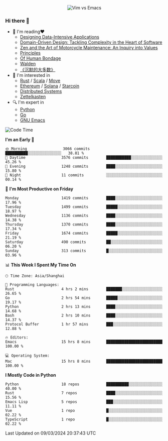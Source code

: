 <p align="center">
    <img src="https://gist.githubusercontent.com/coldnight/e696baffb094e71c96cb302118878eae/raw/40ea5053a6f66cc65f90f437e4173497da225958/banner.gif" alt="Vim vs Emacs" />
</p>

### Hi there 👋

- 📖 I'm reading❤️
    + [Designing Data-Intensive Applications](https://www.oreilly.com/library/view/designing-data-intensive-applications/9781491903063/)
    + [Domain-Driven Design: Tackling Complexity in the Heart of Software](https://www.dddcommunity.org/book/evans_2003/)
    + [Zen and the Art of Motorcycle Maintenance: An Inquiry into Values](https://en.wikipedia.org/wiki/Zen_and_the_Art_of_Motorcycle_Maintenance)
    + [Principles](https://www.principles.com/)
    + [Of Human Bondage](https://en.wikipedia.org/wiki/Of_Human_Bondage)
    + [Walden](https://en.wikipedia.org/wiki/Walden)
    + [《沉默的大多数》](https://en.wikipedia.org/wiki/Silent_majority)
- 🌱 I'm interested in
    + [Rust](https://www.rust-lang.org/) / [Scala](https://www.scala-lang.org/) / [Move](https://github.com/move-language/move/)
    + [Ethereum](https://ethereum.org/en/) / [Solana](https://solana.com/) / [Starcoin](https://github.com/starcoinorg/starcoin)
	+ [Distributed Systems](https://www.linuxzen.com/notes/topics/20200320174417_%E5%88%86%E5%B8%83%E5%BC%8F/)
	+ [Zettelkasten](https://www.linuxzen.com/notes/notes/20220120080920-slip_box/)
- 🔍 I'm expert in
    + [Python](https://www.python.org/)
    + [Go](https://go.dev/)
    + [GNU Emacs](https://www.gnu.org/software/emacs/)

<!--START_SECTION:waka-->
![Code Time](http://img.shields.io/badge/Code%20Time-2%2C720%20hrs%2026%20mins-blue)

**I'm an Early 🐤** 

```text
🌞 Morning                3066 commits        ██████████░░░░░░░░░░░░░░░   38.81 % 
🌆 Daytime                3576 commits        ███████████░░░░░░░░░░░░░░   45.26 % 
🌃 Evening                1248 commits        ████░░░░░░░░░░░░░░░░░░░░░   15.80 % 
🌙 Night                  11 commits          ░░░░░░░░░░░░░░░░░░░░░░░░░   00.14 % 
```
📅 **I'm Most Productive on Friday** 

```text
Monday                   1419 commits        ████░░░░░░░░░░░░░░░░░░░░░   17.96 % 
Tuesday                  1499 commits        █████░░░░░░░░░░░░░░░░░░░░   18.97 % 
Wednesday                1136 commits        ████░░░░░░░░░░░░░░░░░░░░░   14.38 % 
Thursday                 1370 commits        ████░░░░░░░░░░░░░░░░░░░░░   17.34 % 
Friday                   1674 commits        █████░░░░░░░░░░░░░░░░░░░░   21.19 % 
Saturday                 490 commits         ██░░░░░░░░░░░░░░░░░░░░░░░   06.20 % 
Sunday                   313 commits         █░░░░░░░░░░░░░░░░░░░░░░░░   03.96 % 
```


📊 **This Week I Spent My Time On** 

```text
🕑︎ Time Zone: Asia/Shanghai

💬 Programming Languages: 
Rust                     4 hrs 2 mins        ███████░░░░░░░░░░░░░░░░░░   26.65 % 
Go                       2 hrs 54 mins       █████░░░░░░░░░░░░░░░░░░░░   19.17 % 
Python                   2 hrs 13 mins       ████░░░░░░░░░░░░░░░░░░░░░   14.68 % 
Bash                     2 hrs 10 mins       ████░░░░░░░░░░░░░░░░░░░░░   14.37 % 
Protocol Buffer          1 hr 57 mins        ███░░░░░░░░░░░░░░░░░░░░░░   12.88 % 

🔥 Editors: 
Emacs                    15 hrs 8 mins       █████████████████████████   100.00 % 

💻 Operating System: 
Mac                      15 hrs 8 mins       █████████████████████████   100.00 % 
```

**I Mostly Code in Python** 

```text
Python                   18 repos            ██████████░░░░░░░░░░░░░░░   40.00 % 
Rust                     7 repos             ████░░░░░░░░░░░░░░░░░░░░░   15.56 % 
Emacs Lisp               5 repos             ███░░░░░░░░░░░░░░░░░░░░░░   11.11 % 
Vue                      1 repo              █░░░░░░░░░░░░░░░░░░░░░░░░   02.22 % 
TypeScript               1 repo              █░░░░░░░░░░░░░░░░░░░░░░░░   02.22 % 
```




 Last Updated on 09/03/2024 20:37:43 UTC
<!--END_SECTION:waka-->
